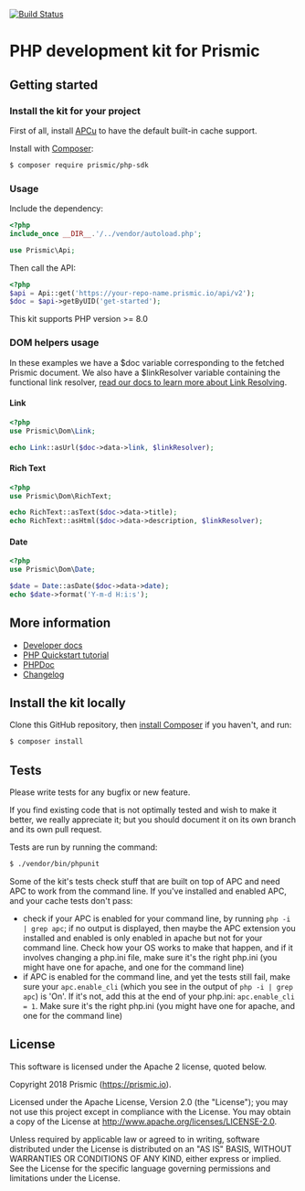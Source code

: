 [![Build Status](https://app.travis-ci.com/prismicio-community/php-kit.svg?branch=master "Travis build")](https://app.travis-ci.com/github/prismicio-community/php-kit)

# PHP development kit for Prismic

## Getting started

### Install the kit for your project

First of all, install [APCu](https://www.php.net/manual/en/ref.apcu.php) to have the default built-in cache support.

Install with [Composer](https://getcomposer.org/doc/00-intro.md):

```bash
$ composer require prismic/php-sdk
```

### Usage

Include the dependency:

```php
<?php
include_once __DIR__.'/../vendor/autoload.php';

use Prismic\Api;
```

Then call the API:

```php
<?php
$api = Api::get('https://your-repo-name.prismic.io/api/v2');
$doc = $api->getByUID('get-started');
```

This kit supports PHP version >= 8.0

### DOM helpers usage

In these examples we have a $doc variable corresponding to the fetched Prismic document.
We also have a $linkResolver variable containing the functional link resolver, [read our docs to learn more about Link Resolving](https://prismic.io/docs/php/beyond-the-api/link-resolving).

#### Link

```php
<?php
use Prismic\Dom\Link;

echo Link::asUrl($doc->data->link, $linkResolver);
```

#### Rich Text

```php
<?php
use Prismic\Dom\RichText;

echo RichText::asText($doc->data->title);
echo RichText::asHtml($doc->data->description, $linkResolver);
```

#### Date

```php
<?php
use Prismic\Dom\Date;

$date = Date::asDate($doc->data->date);
echo $date->format('Y-m-d H:i:s');
```

## More information

-   [Developer docs](./docs)
-   [PHP Quickstart tutorial](https://prismic.io/quickstart#?lang=php)
-   [PHPDoc](https://prismicio-community.github.io/php-kit/)
-   [Changelog](https://github.com/prismicio-community/php-kit/releases)

## Install the kit locally

Clone this GitHub repository, then [install Composer](https://getcomposer.org/doc/00-intro.md) if you haven't, and run:

```bash
$ composer install
```

## Tests

Please write tests for any bugfix or new feature.

If you find existing code that is not optimally tested and wish to make it better, we really appreciate it; but you should document it on its own branch and its own pull request.

Tests are run by running the command:

```bash
$ ./vendor/bin/phpunit
```

Some of the kit's tests check stuff that are built on top of APC and need APC to work from the command line. If you've installed and enabled APC, and your cache tests don't pass:

-   check if your APC is enabled for your command line, by running `php -i | grep apc`; if no output is displayed, then maybe the APC extension you installed and enabled is only enabled in apache but not for your command line. Check how your OS works to make that happen, and if it involves changing a php.ini file, make sure it's the right php.ini (you might have one for apache, and one for the command line)
-   if APC is enabled for the command line, and yet the tests still fail, make sure your `apc.enable_cli` (which you see in the output of `php -i | grep apc`) is 'On'. If it's not, add this at the end of your php.ini: `apc.enable_cli = 1`. Make sure it's the right php.ini (you might have one for apache, and one for the command line)

## License

This software is licensed under the Apache 2 license, quoted below.

Copyright 2018 Prismic (https://prismic.io).

Licensed under the Apache License, Version 2.0 (the "License"); you may not use this project except in compliance with the License. You may obtain a copy of the License at http://www.apache.org/licenses/LICENSE-2.0.

Unless required by applicable law or agreed to in writing, software distributed under the License is distributed on an "AS IS" BASIS, WITHOUT WARRANTIES OR CONDITIONS OF ANY KIND, either express or implied. See the License for the specific language governing permissions and limitations under the License.
